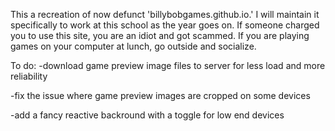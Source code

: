 This a recreation of now defunct 'billybobgames.github.io.' I will maintain it specifically to work at this school as the year goes on. If someone charged you to use this site, you are an idiot and got scammed. If you are playing games on your computer at lunch, go outside and socialize.

To do:
-download game preview image files to server for less load and more reliability



-fix the issue where game preview images are cropped on some devices


-add a fancy reactive backround with a toggle for low end devices
